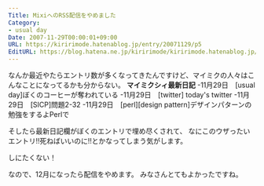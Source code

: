 ```yaml
---
Title: MixiへのRSS配信をやめました
Category:
- usual day
Date: 2007-11-29T00:00:01+09:00
URL: https://kiririmode.hatenablog.jp/entry/20071129/p5
EditURL: https://blog.hatena.ne.jp/kiririmode/kiririmode.hatenablog.jp/atom/entry/8454420450078216092
---
```



なんか最近やたらエントリ数が多くなってきたんですけど、マイミクの人々はこんなことになってるかも分からない。
<b>マイミクシィ最新日記</b>
-11月29日　[usual day]ぼくのコーヒーが奪われている
-11月29日　[twitter] today's twitter
-11月29日　[SICP]問題2-32
-11月29日　[perl][design pattern]デザインパターンの勉強をするよPerlで

そしたら最新日記欄がぼくのエントリで埋め尽くされて、
なにこのウザったいエントリ!!死ねばいいのに!!とかなってしまう気がします。


しにたくない！


なので、12月になったら配信をやめます。
みなさんとてもよかったですね。
